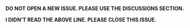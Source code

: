 **DO NOT OPEN A NEW ISSUE. PLEASE USE THE DISCUSSIONS SECTION.**

**I DIDN'T READ THE ABOVE LINE. PLEASE CLOSE THIS ISSUE.**
